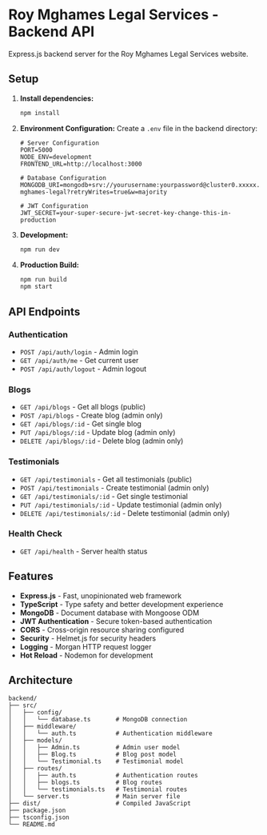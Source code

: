 # Roy Mghames Legal Services - Backend API

Express.js backend server for the Roy Mghames Legal Services website.

## Setup

1. **Install dependencies:**

   ```bash
   npm install
   ```

2. **Environment Configuration:**
   Create a `.env` file in the backend directory:

   ```env
   # Server Configuration
   PORT=5000
   NODE_ENV=development
   FRONTEND_URL=http://localhost:3000

   # Database Configuration
   MONGODB_URI=mongodb+srv://yourusername:yourpassword@cluster0.xxxxx.mongodb.net/roy-mghames-legal?retryWrites=true&w=majority

   # JWT Configuration
   JWT_SECRET=your-super-secure-jwt-secret-key-change-this-in-production
   ```

3. **Development:**

   ```bash
   npm run dev
   ```

4. **Production Build:**
   ```bash
   npm run build
   npm start
   ```

## API Endpoints

### Authentication

- `POST /api/auth/login` - Admin login
- `GET /api/auth/me` - Get current user
- `POST /api/auth/logout` - Admin logout

### Blogs

- `GET /api/blogs` - Get all blogs (public)
- `POST /api/blogs` - Create blog (admin only)
- `GET /api/blogs/:id` - Get single blog
- `PUT /api/blogs/:id` - Update blog (admin only)
- `DELETE /api/blogs/:id` - Delete blog (admin only)

### Testimonials

- `GET /api/testimonials` - Get all testimonials (public)
- `POST /api/testimonials` - Create testimonial (admin only)
- `GET /api/testimonials/:id` - Get single testimonial
- `PUT /api/testimonials/:id` - Update testimonial (admin only)
- `DELETE /api/testimonials/:id` - Delete testimonial (admin only)

### Health Check

- `GET /api/health` - Server health status

## Features

- **Express.js** - Fast, unopinionated web framework
- **TypeScript** - Type safety and better development experience
- **MongoDB** - Document database with Mongoose ODM
- **JWT Authentication** - Secure token-based authentication
- **CORS** - Cross-origin resource sharing configured
- **Security** - Helmet.js for security headers
- **Logging** - Morgan HTTP request logger
- **Hot Reload** - Nodemon for development

## Architecture

```
backend/
├── src/
│   ├── config/
│   │   └── database.ts       # MongoDB connection
│   ├── middleware/
│   │   └── auth.ts           # Authentication middleware
│   ├── models/
│   │   ├── Admin.ts          # Admin user model
│   │   ├── Blog.ts           # Blog post model
│   │   └── Testimonial.ts    # Testimonial model
│   ├── routes/
│   │   ├── auth.ts           # Authentication routes
│   │   ├── blogs.ts          # Blog routes
│   │   └── testimonials.ts   # Testimonial routes
│   └── server.ts             # Main server file
├── dist/                     # Compiled JavaScript
├── package.json
├── tsconfig.json
└── README.md
```

